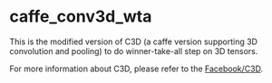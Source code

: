 # caffe_conv3d_wta

This is the modified version of C3D (a caffe version supporting 3D convolution and pooling) to do winner-take-all step on 3D tensors.

For more information about C3D, please refer to the [Facebook/C3D](https://github.com/facebook/C3D.git).<br/>

